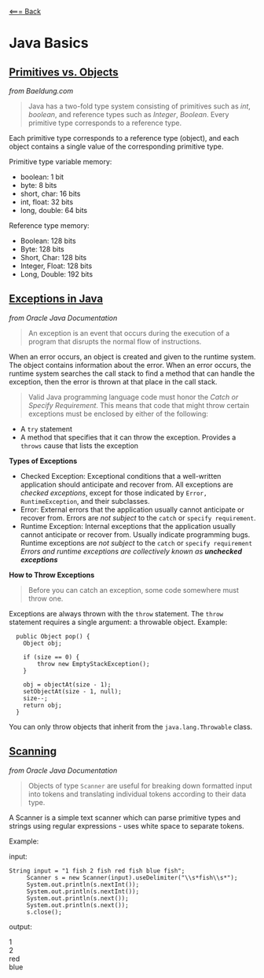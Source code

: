 [<=== Back](../README.md)

# Java Basics

## [Primitives vs. Objects](https://www.baeldung.com/java-primitives-vs-objects)
*from Baeldung.com*

> Java has a two-fold type system consisting of primitives such as *int*, *boolean*, and reference types such as *Integer*, *Boolean*. Every primitive type corresponds to a reference type.

Each primitive type corresponds to a reference type (object), and each object contains a single value of the corresponding primitive type.

Primitive type variable memory:
- boolean: 1 bit
- byte: 8 bits
- short, char: 16 bits
- int, float: 32 bits
- long, double: 64 bits

Reference type memory:
- Boolean: 128 bits
- Byte: 128 bits
- Short, Char: 128 bits
- Integer, Float: 128 bits
- Long, Double: 192 bits

## [Exceptions in Java](https://docs.oracle.com/javase/tutorial/essential/exceptions/index.html)
*from Oracle Java Documentation*

> An exception is an event that occurs during the execution of a program that disrupts the normal flow of instructions.

When an error occurs, an object is created and given to the runtime system. The object contains information about the error.
When an error occurs, the runtime system searches the call stack to find a method that can handle the exception, then the error is thrown at that place in the call stack.

> Valid Java programming language code must honor the *Catch or Specify Requirement*. This means that code that might throw certain exceptions must be enclosed by either of the following:
  - A `try` statement
  - A method that specifies that it can throw the exception. Provides a `throws` cause that lists the exception

  **Types of Exceptions**

  - Checked Exception: Exceptional conditions that a well-written application should anticipate and recover from. All exceptions are *checked exceptions*, except for those indicated by `Error, RuntimeException`, and their subclasses.
  - Error: External errors that the application usually cannot anticipate or recover from. Errors are *not subject* to the `catch` or `specify requirement`.
  - Runtime Exception: Internal exceptions that the application usually cannot anticipate or recover from. Usually indicate programming bugs. Runtime exceptions are *not subject* to the `catch` or `specify requirement`
  *Errors and runtime exceptions are collectively known as **unchecked exceptions***

  **How to Throw Exceptions**

  > Before you can catch an exception, some code somewhere must throw one.

  Exceptions are always thrown with the `throw` statement. The `throw` statement requires a single argument: a throwable object. Example:

```
  public Object pop() {   
    Object obj;   
    
    if (size == 0) {   
        throw new EmptyStackException();   
    }   
   
    obj = objectAt(size - 1);   
    setObjectAt(size - 1, null);   
    size--;   
    return obj;   
  }   
```

You can only throw objects that inherit from the `java.lang.Throwable` class.

## [Scanning](https://docs.oracle.com/javase/tutorial/essential/io/scanning.html)
*from Oracle Java Documentation*

> Objects of type `Scanner` are useful for breaking down formatted input into tokens and translating individual tokens according to their data type.

A Scanner is a simple text scanner which can parse primitive types and strings using regular expressions - uses white space to separate tokens.

Example:

input:
```
String input = "1 fish 2 fish red fish blue fish";
     Scanner s = new Scanner(input).useDelimiter("\\s*fish\\s*");
     System.out.println(s.nextInt());
     System.out.println(s.nextInt());
     System.out.println(s.next());
     System.out.println(s.next());
     s.close();
```
output:

1   
2   
red   
blue   